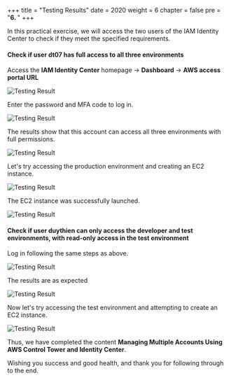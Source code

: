+++
title = "Testing Results"
date = 2020
weight = 6
chapter = false
pre = "<b>6. </b>"
+++

In this practical exercise, we will access the two users of the IAM Identity Center to check if they meet the specified requirements.

#### Check if user dt07 has full access to all three environments

Access the **IAM Identity Center** homepage → **Dashboard** → **AWS access portal URL** 

![Testing Result](/images/6/6.1.png?width=90pc)

Enter the password and MFA code to log in.

![Testing Result](/images/6/6.2.png?width=90pc)

The results show that this account can access all three environments with full permissions. 

![Testing Result](/images/6/6.3.png?width=90pc)

Let's try accessing the production environment and creating an EC2 instance.

![Testing Result](/images/6/6.4.png?width=90pc)

The EC2 instance was successfully launched.

![Testing Result](/images/6/6.5.png?width=90pc)

#### Check if user duythien can only access the developer and test environments, with read-only access in the test environment

Log in following the same steps as above.

![Testing Result](/images/6/6.6.png?width=90pc)

The results are as expected

![Testing Result](/images/6/6.7.png?width=90pc)

Now let's try accessing the test environment and attempting to create an EC2 instance.

![Testing Result](/images/6/6.8.png?width=90pc)

Thus, we have completed the content **Managing Multiple Accounts Using AWS Control Tower and Identity Center**.

Wishing you success and good health, and thank you for following through to the end.
